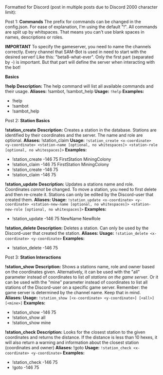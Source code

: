 Formatted for Discord (post in multiple posts due to Discord 2000 character limit):

Post 1:
__Commands__
The prefix for commands can be changed in the config.json. For ease of explanation, I'm using the default "!". All commands are split up by whitspaces. That means you can't use blank spaces in names, descriptions or roles.

**IMPORTANT**
To specify the gameserver, you need to name the channels correctly. Every channel that SAM-Bot is used in need to start with the desired server! Like this: "beta8-what-ever". Only the first part (separated by -) is important. But that part will define the server when interacting with the bot!

__**Basics**__

__!help__
**Description:** The help command will list all available commands and their usage.
**Aliases:** !sambot, !sambot_help
**Usage:** `!help`
**Examples:** 
- !help
- !sambot
- !sambot_help

Post 2:
__**Station Basics**__

__!station_create__
**Description:** Creates a station in the database. Stations are identified by their coordinates and the server. The name and role are optional.
**Aliases:** !station_claim
**Usage:** `!station_create <x-coordinate> <y-coordinate> <station-name [optional, no whitespaces]> <station-role [optional, no whitespaces]>`
**Examples:** 
- !station_create -146 75 FirstStation MiningColony
- !station_claim -146 75 FirstStation MiningColony
- !station_create -146 75
- !station_claim -146 75

__!station_update__
**Description:** Updates a stations name and role. Coordinates *cannot* be changed. To move a station, you need to first delete and then re-create it. Stations can only be edited by the Discord-user that created them.
**Aliases:**
**Usage:** `!station_update <x-coordinate> <y-coordinate> <station-new-name [optional, no whitespaces]> <station-new-role [optional, no whitespaces]>`
**Examples:** 
- !station_update -146 75 NewName NewRole

__!station_delete__
**Description:** Deletes a station. Can only be used by the Discord-user that created the station.
**Aliases:** 
**Usage:** `!station_delete <x-coordinate> <y-coordinate>`
**Examples:** 
- !station_delete -146 75

Post 3:
__**Station Interactions**__

__!station_show__
**Description:** Shows a stations name, role and owner based on the coordinates given. Alternatively, it can be used with the "all" parameter instead of coordinates to list *all stations on the game server*. Or it can be used with the "mine" parameter instead of coordinates to list all stations of the Discord-user on a specific game server. Remember: the game server is determined by the channel name. Keep that in mind.
**Aliases:** 
**Usage:** `!station_show [<x-coordinate> <y-coordinate>] [<all>] [<mine>]`
**Examples:** 
- !station_show -146 75
- !station_show all
- !station_show mine

__!station_check__
**Description:** Looks for the closest station to the given coordinates and returns the distance. If the distance is less than 10 hexes, it will also return a warning and information about the closest station (coordinates and owner)
**Aliases:** !goto
**Usage:** `!station_check <x-coordinate> <y-coordinate>`
**Examples:** 
- !station_check -146 75
- !goto -146 75